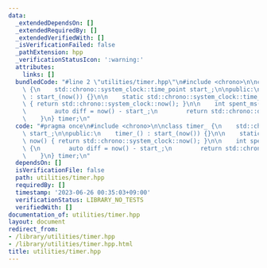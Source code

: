 ```yaml
---
data:
  _extendedDependsOn: []
  _extendedRequiredBy: []
  _extendedVerifiedWith: []
  _isVerificationFailed: false
  _pathExtension: hpp
  _verificationStatusIcon: ':warning:'
  attributes:
    links: []
  bundledCode: "#line 2 \"utilities/timer.hpp\"\n#include <chrono>\n\nclass timer_\
    \ {\n    std::chrono::system_clock::time_point start_;\n\npublic:\n    timer_()\
    \ : start_(now()) {}\n\n    static std::chrono::system_clock::time_point now()\
    \ { return std::chrono::system_clock::now(); }\n\n    int spent_ms() const {\n\
    \        auto diff = now() - start_;\n        return std::chrono::duration_cast<std::chrono::milliseconds>(diff).count();\n\
    \    }\n} timer;\n"
  code: "#pragma once\n#include <chrono>\n\nclass timer_ {\n    std::chrono::system_clock::time_point\
    \ start_;\n\npublic:\n    timer_() : start_(now()) {}\n\n    static std::chrono::system_clock::time_point\
    \ now() { return std::chrono::system_clock::now(); }\n\n    int spent_ms() const\
    \ {\n        auto diff = now() - start_;\n        return std::chrono::duration_cast<std::chrono::milliseconds>(diff).count();\n\
    \    }\n} timer;\n"
  dependsOn: []
  isVerificationFile: false
  path: utilities/timer.hpp
  requiredBy: []
  timestamp: '2023-06-26 00:35:03+09:00'
  verificationStatus: LIBRARY_NO_TESTS
  verifiedWith: []
documentation_of: utilities/timer.hpp
layout: document
redirect_from:
- /library/utilities/timer.hpp
- /library/utilities/timer.hpp.html
title: utilities/timer.hpp
---
```

